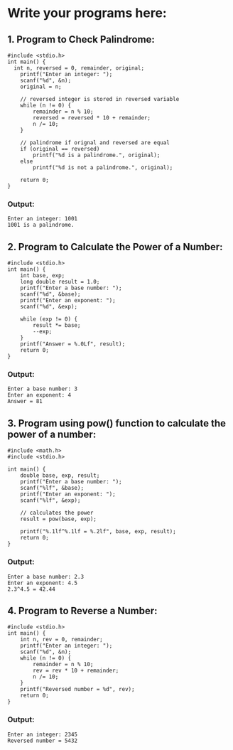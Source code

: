 # Write your programs here:

## 1. Program to Check Palindrome:
```
#include <stdio.h>
int main() {
  int n, reversed = 0, remainder, original;
    printf("Enter an integer: ");
    scanf("%d", &n);
    original = n;

    // reversed integer is stored in reversed variable
    while (n != 0) {
        remainder = n % 10;
        reversed = reversed * 10 + remainder;
        n /= 10;
    }

    // palindrome if orignal and reversed are equal
    if (original == reversed)
        printf("%d is a palindrome.", original);
    else
        printf("%d is not a palindrome.", original);

    return 0;
}
```
### Output:
```
Enter an integer: 1001
1001 is a palindrome.
```

## 2. Program to Calculate the Power of a Number:
```
#include <stdio.h>
int main() {
    int base, exp;
    long double result = 1.0;
    printf("Enter a base number: ");
    scanf("%d", &base);
    printf("Enter an exponent: ");
    scanf("%d", &exp);

    while (exp != 0) {
        result *= base;
        --exp;
    }
    printf("Answer = %.0Lf", result);
    return 0;
}
```
### Output:
```
Enter a base number: 3
Enter an exponent: 4
Answer = 81
```

## 3. Program using pow() function to calculate the power of a number:
```
#include <math.h>
#include <stdio.h>

int main() {
    double base, exp, result;
    printf("Enter a base number: ");
    scanf("%lf", &base);
    printf("Enter an exponent: ");
    scanf("%lf", &exp);

    // calculates the power
    result = pow(base, exp);

    printf("%.1lf^%.1lf = %.2lf", base, exp, result);
    return 0;
}
```
### Output:
```
Enter a base number: 2.3
Enter an exponent: 4.5
2.3^4.5 = 42.44
```

## 4. Program to Reverse a Number:
```
#include <stdio.h>
int main() {
    int n, rev = 0, remainder;
    printf("Enter an integer: ");
    scanf("%d", &n);
    while (n != 0) {
        remainder = n % 10;
        rev = rev * 10 + remainder;
        n /= 10;
    }
    printf("Reversed number = %d", rev);
    return 0;
}
```
### Output:
```
Enter an integer: 2345
Reversed number = 5432
```
